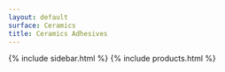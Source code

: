 ```yaml
---
layout: default
surface: Ceramics
title: Ceramics Adhesives
---
```

{% include sidebar.html %}
{% include products.html %}

